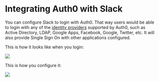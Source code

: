 # Integrating Auth0 with Slack

You can configure Slack to login with Auth0. That way users would be able to login with any of the [identity providers](identityproviders) supported by Auth0, such as Active Directory, LDAP, Google Apps, Facebook, Google, Twitter, etc. It will also provide Single Sign On with other applications configured.

This is how it looks like when you login:

![](https://dl.dropboxusercontent.com/u/21665105/slack-login.gif)

This is how you configure it:

![](https://dl.dropboxusercontent.com/u/21665105/slack-config.gif)
